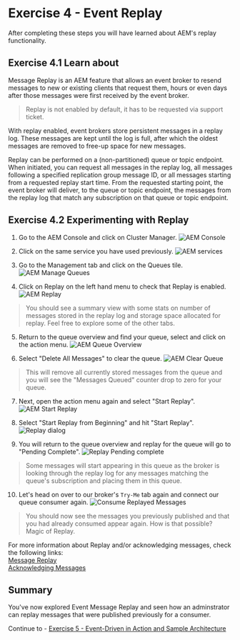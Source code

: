 # Exercise 4 - Event Replay

After completing these steps you will have learned about AEM's replay functionality.

## Exercise 4.1 Learn about

Message Replay is an AEM feature that allows an event broker to resend messages to new or existing clients that request them, hours or even days after those messages were first received by the event broker.

> Replay is not enabled by default, it has to be requested via support ticket.

With replay enabled, event brokers store persistent messages in a replay log. These messages are kept until the log is full, after which the oldest messages are removed to free-up space for new messages.

Replay can be performed on a (non-partitioned) queue or topic endpoint. When initiated, you can request all messages in the replay log, all messages following a specified replication group message ID, or all messages starting from a requested replay start time. From the requested starting point, the event broker will deliver, to the queue or topic endpoint, the messages from the replay log that match any subscription on that queue or topic endpoint.

## Exercise 4.2 Experimenting with Replay

1. Go to the AEM Console and click on Cluster Manager.
![AEM Console](images/AEMCloudConsoleSelectClusterManager.png)

2. Click on the same service you have used previously.
![AEM services](images/ex3-2.png)

3. Go to the Management tab and click on the Queues tile.
![AEM Manage Queues](images/AEMServiceManagement.png)

4. Click on Replay on the left hand menu to check that Replay is enabled.
![AEM Replay](images/AEMReplay.png)

> You should see a summary view with some stats on number of messages stored in the replay log and storage space allocated for replay. Feel free to explore some of the other tabs.

5. Return to the queue overview and find your queue, select and click on the action menu.
![AEM Queue Overview](images/AEMQueueOverview.png)

6. Select "Delete All Messages" to clear the queue.
![AEM Clear Queue](images/AEMQueueOverviewClearMessages.png)

> This will remove all currently stored messages from the queue and you will see the "Messages Queued" counter drop to zero for your queue.

7. Next, open the action menu again and select "Start Replay".
![AEM Start Replay](images/AEMQueueStartReplay.png)

8. Select "Start Replay from Beginning" and hit "Start Replay".
![Replay dialog](images/AEMReplayDialog.png)

9. You will return to the queue overview and replay for the queue will go to "Pending Complete".
![Replay Pending complete](images/ReplayPendingComplete.png)

> Some messages will start appearing in this queue as the broker is looking through the replay log for any messages matching the queue's subscription and placing them in this queue.

10. Let's head on over to our broker's `Try-Me` tab again and connect our queue consumer again.
![Consume Replayed Messages](images/AEMTryMeConsumeReplayedMessages.png)

> You should now see the messages you previously published and that you had already consumed appear again. How is that possible?<br>
Magic of Replay.

For more information about Replay and/or acknowledging messages, check the following links:<br>
[Message Replay](https://docs.solace.com/Overviews/Message-Replay-Overview.htm?Highlight=replay)<br>
[Acknowledging Messages](https://docs.solace.com/Solace-PubSub-Messaging-APIs/API-Developer-Guide/Acknowledging-Messages.htm)

## Summary

You've now explored Event Message Replay and seen how an adminstrator can replay messages that were published previously for a consumer.

Continue to - [Exercise 5 - Event-Driven in Action and Sample Architecture](../ex5/README.md)
